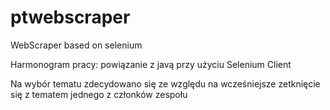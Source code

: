 # ptwebscraper
WebScraper based on selenium

Harmonogram pracy:
powiązanie z javą przy użyciu Selenium Client



Na wybór tematu zdecydowano się ze względu na wcześniejsze zetknięcie się z tematem jednego z członków zespołu
